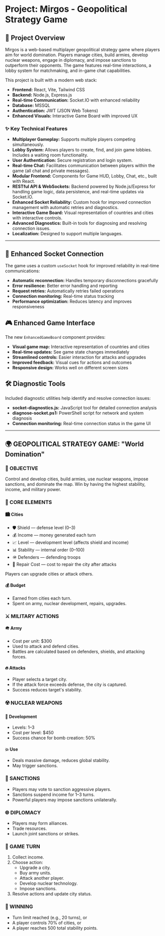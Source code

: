 # Project: Mirgos - Geopolitical Strategy Game

## 📜 Project Overview

Mirgos is a web-based multiplayer geopolitical strategy game where players aim for world domination. Players manage cities, build armies, develop nuclear weapons, engage in diplomacy, and impose sanctions to outperform their opponents. The game features real-time interactions, a lobby system for matchmaking, and in-game chat capabilities.

This project is built with a modern web stack:

* **Frontend:** React, Vite, Tailwind CSS
* **Backend:** Node.js, Express.js
* **Real-time Communication:** Socket.IO with enhanced reliability
* **Database:** MSSQL
* **Authentication:** JWT (JSON Web Tokens)
* **Enhanced Visuals:** Interactive Game Board with improved UX

### ✨ Key Technical Features

* **Multiplayer Gameplay:** Supports multiple players competing simultaneously.
* **Lobby System:** Allows players to create, find, and join game lobbies. Includes a waiting room functionality.
* **User Authentication:** Secure registration and login system.
* **Real-time Chat:** Facilitates communication between players within the game (all chat and private messages).
* **Modular Frontend:** Components for Game HUD, Lobby, Chat, etc., built with React.
* **RESTful API & WebSockets:** Backend powered by Node.js/Express for handling game logic, data persistence, and real-time updates via Socket.IO.
* **Enhanced Socket Reliability:** Custom hook for improved connection management with automatic retries and diagnostics.
* **Interactive Game Board:** Visual representation of countries and cities with interactive controls.
* **Advanced Diagnostics:** Built-in tools for diagnosing and resolving connection issues.
* **Localization:** Designed to support multiple languages.

---

## 🔌 Enhanced Socket Connection

The game uses a custom `useSocket` hook for improved reliability in real-time communications:

* **Automatic reconnection:** Handles temporary disconnections gracefully
* **Error resilience:** Better error handling and reporting
* **Request retries:** Automatically retries failed operations
* **Connection monitoring:** Real-time status tracking
* **Performance optimization:** Reduces latency and improves responsiveness

## 🎮 Enhanced Game Interface

The new `EnhancedGameBoard` component provides:

* **Visual game map:** Interactive representation of countries and cities
* **Real-time updates:** See game state changes immediately
* **Streamlined controls:** Easier interaction for attacks and upgrades
* **Improved feedback:** Visual cues for actions and outcomes
* **Responsive design:** Works well on different screen sizes

## 🛠️ Diagnostic Tools

Included diagnostic utilities help identify and resolve connection issues:

* **socket-diagnostics.js:** JavaScript tool for detailed connection analysis
* **diagnose-socket.ps1:** PowerShell script for network and system diagnosis
* **Connection monitoring:** Real-time connection status in the game UI

---

## 🌍 GEOPOLITICAL STRATEGY GAME: "World Domination"

### 🎯 OBJECTIVE

Control and develop cities, build armies, use nuclear weapons, impose sanctions, and dominate the map. Win by having the highest stability, income, and military power.

### 🧩 CORE ELEMENTS

#### 🏙️ Cities

* 🛡️ Shield — defense level (0–3)
* 💰 Income — money generated each turn
* 📈 Level — development level (affects shield and income)
* 📊 Stability — internal order (0–100)
* 🪖 Defenders — defending troops
* 🔧 Repair Cost — cost to repair the city after attacks

Players can upgrade cities or attack others.

#### 💰 Budget

* Earned from cities each turn.
* Spent on army, nuclear development, repairs, upgrades.

### ⚔️ MILITARY ACTIONS

#### 🪖 Army

* Cost per unit: $300
* Used to attack and defend cities.
* Battles are calculated based on defenders, shields, and attacking forces.

#### 🔥 Attacks

* Player selects a target city.
* If the attack force exceeds defense, the city is captured.
* Success reduces target's stability.

### ☢️ NUCLEAR WEAPONS

#### 🔬 Development

* Levels: 1–3
* Cost per level: $450
* Success chance for bomb creation: 50%

#### 💥 Use

* Deals massive damage, reduces global stability.
* May trigger sanctions.

### 🧨 SANCTIONS

* Players may vote to sanction aggressive players.
* Sanctions suspend income for 1–3 turns.
* Powerful players may impose sanctions unilaterally.

### 🌐 DIPLOMACY

* Players may form alliances.
* Trade resources.
* Launch joint sanctions or strikes.

### 🧠 GAME TURN

1. Collect income.
2. Choose action:
    * Upgrade a city.
    * Buy army units.
    * Attack another player.
    * Develop nuclear technology.
    * Impose sanctions.
3. Resolve actions and update city status.

### 🏁 WINNING

* Turn limit reached (e.g., 20 turns), or
* A player controls 70% of cities, or
* A player reaches 500 total stability points.

